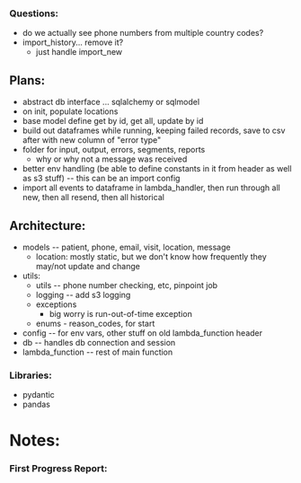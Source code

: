 ### Questions:

- do we actually see phone numbers from multiple country codes?
- import_history... remove it?
  - just handle import_new

## Plans:

- abstract db interface ... sqlalchemy or sqlmodel
- on init, populate locations
- base model define get by id, get all, update by id
- build out dataframes while running, keeping failed records, save to csv after with new column of "error type"
- folder for input, output, errors, segments, reports
  - why or why not a message was received
- better env handling (be able to define constants in it from header as well as s3 stuff) -- this can be an import config
- import all events to dataframe in lambda_handler, then run through all new, then all resend, then all historical

## Architecture:

- models -- patient, phone, email, visit, location, message
  - location: mostly static, but we don't know how frequently they may/not update and change
- utils:
  - utils -- phone number checking, etc, pinpoint job
  - logging -- add s3 logging
  - exceptions
    - big worry is run-out-of-time exception
  - enums - reason_codes, for start
- config -- for env vars, other stuff on old lambda_function header
- db -- handles db connection and session
- lambda_function -- rest of main function

### Libraries:

- pydantic
- pandas

# Notes:

### First Progress Report:
